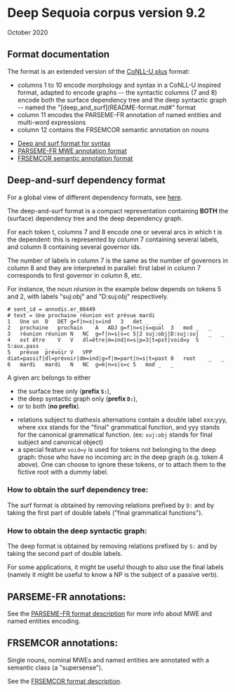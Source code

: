 # Deep Sequoia corpus version 9.2

October 2020

## Format documentation

The format is an extended version of the [CoNLL-U plus](https://universaldependencies.org/ext-format.html) format:

- columns 1 to 10 encode morphology and syntax in a CoNLL-U inspired format, adapted to encode graphs
  -- the syntactic columns (7 and 8) encode both the surface dependency tree and the deep syntactic graph
  -- named the "[deep_and_surf](README-format.md#" format
- column 11 encodes the PARSEME-FR annotation of named entities and multi-word expressions
- column 12 contains the FRSEMCOR semantic annotation on nouns

 * [Deep and surf format for syntax](README-format.md#deep-and-surf-dependency-format)
 * [PARSEME-FR MWE annotation format](README-format.md#parseme-fr-annotations)
 * [FRSEMCOR semantic annotation format](README-format.md#frsemcor-annotations)

## Deep-and-surf dependency format
For a global view of different dependency formats, see [here](https://deep-sequoia.inria.fr/process/).

The deep-and-surf format is a compact representation containing **BOTH** the (surface) dependency tree
and the deep dependency graph.

For each token t, columns 7 and 8 encode one or several arcs in which t is the dependent:
this is represented by column 7 containing several labels, and column 8 containing several governor ids.

The number of labels in column 7 is the same as the number of governors in column 8 and they are interpreted in parallel:
first label in column 7 corresponds to first governor in column 8, etc.

For instance, the noun *réunion* in the example below depends on tokens 5 and 2, with labels "suj:obj" and "D:suj:obj" respectively.

```
# sent_id = annodis.er_00449
# text = Une prochaine réunion est prévue mardi
1	Une	un	D	DET	g=f|n=s|s=ind	3	det	_	_
2	prochaine	prochain	A	ADJ	g=f|n=s|s=qual	3	mod	_	_
3	réunion	réunion	N	NC	g=f|n=s|s=c	5|2	suj:obj|D:suj:suj	_	_
4	est	être	V	V	dl=être|m=ind|n=s|p=3|t=pst|void=y	5	S:aux.pass	_	_
5	prévue	prévoir	V	VPP	diat=passif|dl=prévoir|dm=ind|g=f|m=part|n=s|t=past	0	root	_	_
6	mardi	mardi	N	NC	g=m|n=s|s=c	5	mod	_	_
```

A given arc belongs to either
- the surface tree only (**prefix `S:`**),
- the deep syntactic graph only (**prefix `D:`**),
- or to both (**no prefix**).

 * relations subject to diathesis alternations contain a double label xxx:yyy, where xxx stands for the "final" grammatical function, and yyy stands for the canonical grammatical function. (ex: `suj:obj` stands for final subject and canonical object)
 * a special feature `void=y` is used for tokens not belonging to the deep graph: those who have no incoming arc in the deep graph (e.g. token 4 above).
One can choose to ignore these tokens, or to attach them to the fictive root with a dummy label.


### How to obtain the surf dependency tree:

The surf format is obtained by removing relations prefixed by `D:` and by taking the first part of double labels ("final grammatical functions").

### How to obtain the deep syntactic graph:

The deep format is obtained by removing relations prefixed by `S:` and by taking the second part of double labels.

For some applications, it might be useful though to also use the final labels
(namely it might be useful to know a NP is the subject of a passive verb).


## PARSEME-FR annotations:

See the [PARSEME-FR format description](https://gitlab.lis-lab.fr/PARSEME-FR/PARSEME-FR-public/wikis/Corpus-format-description)
for more info about MWE and named entities encoding.


## FRSEMCOR annotations:

Single nouns, nominal MWEs and named entities are annotated with a semantic class (a "supersense").

See the [FRSEMCOR format description](https://github.com/FrSemCor/FrSemCor/blob/master/fr_semcor_format).
